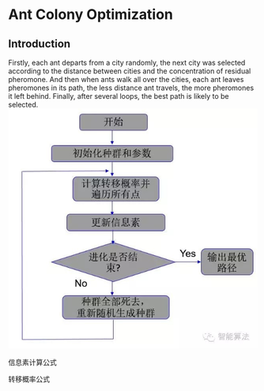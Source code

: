 # Ant Colony Optimization  

## Introduction
Firstly, each ant departs from a city randomly, the next city was selected according to the distance between cities and the concentration of residual pheromone. And then when ants walk all over the cities, each ant leaves pheromones in its path, the less distance ant travels, the more pheromones it left behind. Finally, after several loops, the best path is likely to be selected.   
![image](https://github.com/ananJet/Heuristic-Algorithm/blob/master/ACO/flow.jpg)  

信息素计算公式

转移概率公式

 
